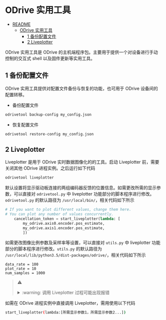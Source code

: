 # ODrive 实用工具

- [README](../README.md)
    - [ODrive 实用工具](./002_odrive-tool_cn.md)
        - [1 备份配置文件](#1-备份配置文件)
        - [2 Liveplotter](#2-Liveplotter)

ODrive 实用工具是 ODrive 的主机端程序包。主要用于提供一个对设备进行手动控制的交互式 shell 以及固件更新等实用工具。

## 1 备份配置文件

ODrive 实用工具提供对配置文件备份与恢复的功能，也可用于 ODrive 设备间的配置转移。

* 备份配置文件
```bash
odrivetool backup-config my_config.json
```
* 恢复配置文件
```bash
odrivetool restore-config my_config.json
```

## 2 Liveplotter
Liveplotter 是用于 ODrive 实时数据图像化的的工具。启动 Liveplotter 前，需要关闭其他 ODrive 进程实例。之后运行如下代码
```bash
odrivetool liveplotter
```
默认设置将显示驱动板连接的两组编码器反馈的位置信息。如需更改所需的显示参数，可以直接对 `odrivetool.py` 中 liveplotter 功能部分的脚本程序进行修改。`odrivetool.py` 的默认路径为 `/usr/local/bin/`，相关代码如下所示
```python
# If you want to plot different values, change them here.
# You can plot any number of values concurrently.
    cancellation_token = start_liveplotter(lambda: [
        my_odrive.axis0.encoder.pos_estimate,
        my_odrive.axis1.encoder.pos_estimate,
        ])
```

如需更改图像比例参数及采样率等设置，可以直接对 `utils.py` 中 liveplotter 功能部分的脚本程序进行修改。`utils.py` 的默认路径为 `/usr/local/lib/python3.5/dist-packages/odrive/`，相关代码如下所示
```
data_rate = 100
plot_rate = 10
num_samples = 1000
```
> :warning:
>
> <details><summary markdown="span">:warning:  调用 Liveplotter 过程可能出现报错</summary><div markdown="block">
> **报错信息**
> ```bash
> ImportError: No module named '_tkinter', please install the python3-tk package
> ```
> 
> **解决办法**
> ```bash
> sudo apt install python3-tk
> ```
> </div></details>

如需在 ODrive 进程实例中直接调用 Liveplotter，需用使用以下代码
```bash
start_liveplotter(lambda:[所需显示参数1，所需显示参数2...])
```
